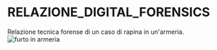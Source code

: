 # RELAZIONE_DIGITAL_FORENSICS
Relazione tecnica forense di un caso di rapina in un'armeria.
![furto in armeria](https://user-images.githubusercontent.com/106904650/180652964-8f156eef-6381-4532-89a1-bfb7f9b13953.jpg)
